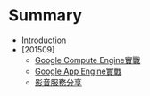 # Summary

* [Introduction](README.md)
* [201509]
   * [Google Compute Engine實戰](20150908-gce.md)
   * [Google App Engine實戰](20150908-GAE.md)
   * [影音服務分享](20150916-Entertiment.md)

